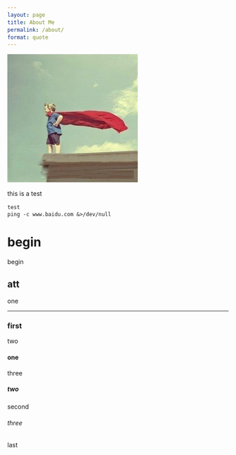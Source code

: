 ```yaml
---
layout: page
title: About Me
permalink: /about/
format: quote
---
```


![cobbler](/images/photo.jpg)

this is a test

``` shell
test
ping -c www.baidu.com &>/dev/null
```

# begin
begin

## att  
one

--------

### first  
two

#### one  
three

##### two  
second

###### three  
last